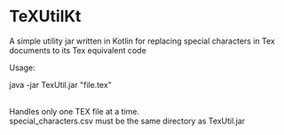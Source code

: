 # TeXUtilKt

A simple utility jar written in Kotlin for replacing special characters in Tex documents to its Tex equivalent code

Usage: 

java -jar TexUtil.jar "file.tex"<br><br>

Handles only one TEX file at a time.<br>
special_characters.csv must be the same directory as TexUtil.jar
